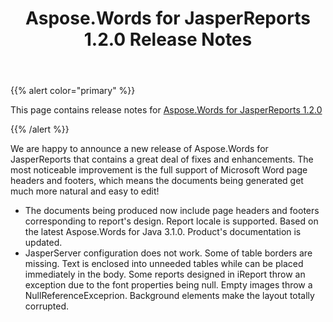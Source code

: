 ﻿---
title: Aspose.Words for JasperReports 1.2.0 Release Notes
description: "Aspose.Words for JasperReports 1.2.0 Release Notes – learn about the latest updates and fixes."
type: docs
weight: 20
url: /jasperreports/aspose-words-for-jasperreports-1-2-0-release-notes/
---

{{% alert color="primary" %}} 

This page contains release notes for [Aspose.Words for JasperReports 1.2.0](https://downloads.aspose.com/words/jasperreports/new-releases/aspose.words-for-jasperreports-1.2.0/)

{{% /alert %}} 

We are happy to announce a new release of Aspose.Words for JasperReports that contains a great deal of fixes and enhancements. The most noticeable improvement is the full support of Microsoft Word page headers and footers, which means the documents being generated get much more natural and easy to edit!

- The documents being produced now include page headers and footers corresponding to report's design.
  Report locale is supported. 
  Based on the latest Aspose.Words for Java 3.1.0. 
  Product's documentation is updated. 
- JasperServer configuration does not work.
  Some of table borders are missing. 
  Text is enclosed into unneeded tables while can be placed immediately in the body. 
  Some reports designed in iReport throw an exception due to the font properties being null. 
  Empty images throw a NullReferenceExceprion. 
  Background elements make the layout totally corrupted. 
